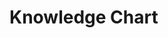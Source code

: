 # Knowledge Chart

<html>
<head>
    <meta charset="utf-8">
    <title>Table of Content</title>
    <!-- 引入 echarts.js -->
    <script src="https://cdn.staticfile.org/echarts/4.3.0/echarts.min.js"></script>
</head>

<body>
    <!-- 为ECharts准备一个具备大小（宽高）的Dom -->
 <div id="main" style="width: 100%;height:800px;"></div>
 <script type="text/javascript">
     // 基于准备好的dom，初始化echarts实例
     var myChart = echarts.init(document.getElementById('main'));
     var colors = ['#FF7853', '#FFAE57', '#EA5151', '#CC3F57', '#9A2555'];
     var data = [
         {
             name: 'Knowledge',
             itemStyle: {
             },
             children: [{
                 name: 'Humanity',
                 value: 1,
                 itemStyle: {
                     color: colors[0]
                 }
             }, {
                 name: 'Science',
                 itemStyle: {
                     color: colors[1]
                 },
                 children: [{
                     name: 'Computer',
                     itemStyle: {
                         color: colors[2]
                     },
                     children: [{
                         name: 'Language',
                         value: 1,
                         itemStyle: {
                             color: colors[3]
                         },
                         children: [{
                             name: 'Java',
                             value: 1,
                             itemStyle: {
                                 color: colors[4]
                             }
                         }]

                     },
                     {
                         name: 'Framework',
                         itemStyle: {
                             color: colors[0]
                         },
                         children: [{
                             name: 'Spring',
                             value: 1,
                             itemStyle: {
                                 color: colors[1]
                             }
                         }]

                     }]
                 },
                 {
                     name: 'Math',
                     value: 1,
                     itemStyle: {
                         color: colors[2]
                     },
                 },
                 {
                     name: 'Biology',
                     value: 1,
                     itemStyle: {
                         color: colors[3]
                     },
                 }]
             }]
         }, {
             name: 'Wisdom',
             itemStyle: {
                 color: colors[4]
             },
             children: [{
                 name: 'Internal',
                 itemStyle: {
                     color: colors[0]
                 },
                 children: [{
                     name: 'View',
                     value: 1,
                     itemStyle: {
                         color: colors[1]
                     }
                 }, {
                     name: 'Life and Death',
                     value: 1,
                     itemStyle: {
                         color: colors[2]
                     }
                 }]
             },
             {
                 name: 'External',
                 itemStyle: {
                     color: colors[3]
                 },
                 children: [{
                     name: 'Goal',
                     value: 1,
                     itemStyle: {
                         color: colors[4]
                     }
                 }, {
                     name: 'Structral Thinking',
                     value: 1,
                     itemStyle: {
                         color: colors[0]
                     }
                 }]
             }]
         }];

		 option = {
         series: {
             type: 'sunburst',
             highlightPolicy: 'ancestor',
             data: data,
             radius: [0, '95%'],
             sort: null,
             levels: [{}, {
                 r0: '10%',
                 r: '25%',
                 itemStyle: {
                     borderWidth: 2
                 },
                 label: {
                     rotate: 'rotation'
                 }
             }, {
                 r0: '25%',
                 r: '45%',
                 label: {
                     align: 'center'
                 }
             }, {
                 r0: '45%',
                 r: '65%',
                 label: {
                     position: 'inside',
                     padding: 3,
                     silent: false
                 },
                 itemStyle: {
                     borderWidth: 3
                 }
             }, {
                 r0: '65%',
                 r: '80%',
                 label: {
                     position: 'inside',
                     padding: 4,
                     silent: false
                 },
                 itemStyle: {
                     borderWidth: 3
                 }
             }, {
                 r0: '80%',
                 r: '82%',
                 label: {
                     position: 'outside',
                     padding: 4,
                     silent: false
                 },
                 itemStyle: {
                     borderWidth: 3
                 }
             }]
         }
     };
     // 使用刚指定的配置项和数据显示图表。
     myChart.setOption(option);
     myChart.on('click', function (param){
                 var name=param.name;
                 if(name=="Java"){
                     window.location.href="{{<  ref "categories/java/">}}";
                 }
                 else if (name == "Spring"){
                    window.location.href="{{<  ref "categories/spring/">}}";
                 }

             });
 </script>

</body>

</html>
